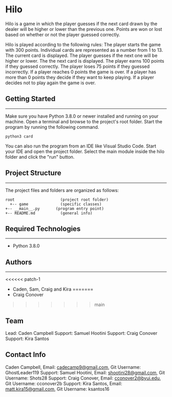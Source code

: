 # Hilo
Hilo is a game in which the player guesses if the next card drawn by the dealer will be higher or lower than the previous one. Points are won or lost based on whether or not the player guessed correctly.

Hilo is played according to the following rules:
The player starts the game with 300 points.
Individual cards are represented as a number from 1 to 13.
The current card is displayed.
The player guesses if the next one will be higher or lower.
The the next card is displayed.
The player earns 100 points if they guessed correctly.
The player loses 75 points if they guessed incorrectly.
If a player reaches 0 points the game is over.
If a player has more than 0 points they decide if they want to keep playing.
If a player decides not to play again the game is over.

## Getting Started
---
Make sure you have Python 3.8.0 or newer installed and running on your machine. Open a terminal and 
browse to the project's root folder. Start the program by running the following command.
```
python3 card 
```
You can also run the program from an IDE like Visual Studio Code. Start your IDE and open the 
project folder. Select the main module inside the hilo folder and click the "run" button.

## Project Structure
---
The project files and folders are organized as follows:
```
root                    (project root folder)
  +-- game              (specific classes)
+-- __main__.py       (program entry point)
+-- README.md           (general info)
```

## Required Technologies
---
* Python 3.8.0

## Authors
---
<<<<<< patch-1
* Caden, Sam, Craig and Kira
=======
* Craig Conover
>>>>>>> main

## Team
Lead: Caden Campbell
Support: Samuel Hootini
Support: Craig Conover
Support: Kira Santos

## Contact Info
Caden Campbell, Email: cadecamp9@gmail.com, Git Username: GhostLeader119
Support: Samuel Hootini, Email: shootini28@gmail.com, Git Username: Shots28
Support: Craig Conover, Email: cconover2@byui.edu, Git Username: cconover2b
Support: Kira Santos, Email: matt.kira15@gmail.com, Git Username: ksantos16
